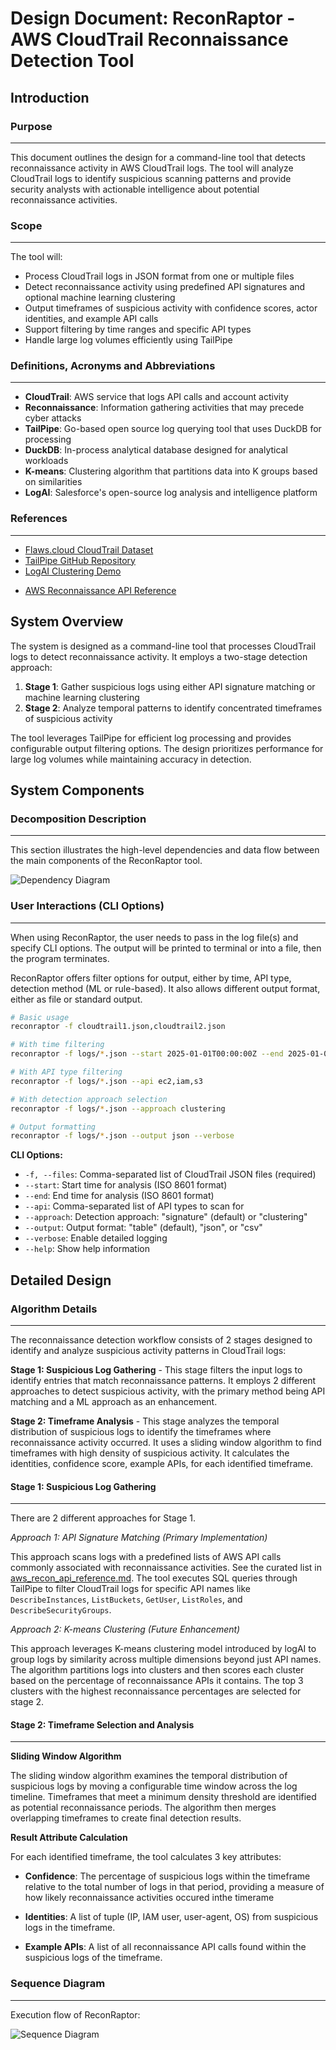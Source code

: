 # Design Document: ReconRaptor - AWS CloudTrail Reconnaissance Detection Tool



## Introduction



### Purpose

---
This document outlines the design for a command-line tool that detects reconnaissance activity in AWS CloudTrail logs. The tool will analyze CloudTrail logs to identify suspicious scanning patterns and provide security analysts with actionable intelligence about potential reconnaissance activities.

### Scope

---
The tool will:
- Process CloudTrail logs in JSON format from one or multiple files
- Detect reconnaissance activity using predefined API signatures and optional machine learning clustering
- Output timeframes of suspicious activity with confidence scores, actor identities, and example API calls
- Support filtering by time ranges and specific API types
- Handle large log volumes efficiently using TailPipe

### Definitions, Acronyms and Abbreviations

---
- **CloudTrail**: AWS service that logs API calls and account activity
- **Reconnaissance**: Information gathering activities that may precede cyber attacks
- **TailPipe**: Go-based open source log querying tool that uses DuckDB for processing
- **DuckDB**: In-process analytical database designed for analytical workloads
- **K-means**: Clustering algorithm that partitions data into K groups based on similarities
- **LogAI**: Salesforce's open-source log analysis and intelligence platform

### References

---
- [Flaws.cloud CloudTrail Dataset](https://summitroute.com/blog/2020/10/09/public_dataset_of_cloudtrail_logs_from_flaws_cloud/)
- [TailPipe GitHub Repository](https://github.com/turbot/tailpipe)
- [LogAI Clustering Demo](https://github.com/salesforce/logai/tree/main?tab=readme-ov-file#log-clustering)
<!-- - [AWS Reconnaissance API Reference](https://github.com/shijiew555/ReconRaptor/blob/main/docs/aws_recon_api_reference.md) -->
- [AWS Reconnaissance API Reference](aws_recon_api_reference.md)

## System Overview



The system is designed as a command-line tool that processes CloudTrail logs to detect reconnaissance activity. It employs a two-stage detection approach:

1. **Stage 1**: Gather suspicious logs using either API signature matching or machine learning clustering
2. **Stage 2**: Analyze temporal patterns to identify concentrated timeframes of suspicious activity

The tool leverages TailPipe for efficient log processing and provides configurable output filtering options. The design prioritizes performance for large log volumes while maintaining accuracy in detection.

## System Components



### Decomposition Description

---

This section illustrates the high-level dependencies and data flow between the main components of the ReconRaptor tool.

![Dependency Diagram](assets/dependency-diagram.png)


### User Interactions (CLI Options)

---
When using ReconRaptor, the user needs to pass in the log file(s) and specify CLI options. The output will be printed to terminal or into a file, then the program terminates.

ReconRaptor offers filter options for output, either by time, API type, detection method (ML or rule-based). It also allows different output format, either as file or standard output.
```bash
# Basic usage
reconraptor -f cloudtrail1.json,cloudtrail2.json

# With time filtering
reconraptor -f logs/*.json --start 2025-01-01T00:00:00Z --end 2025-01-02T00:00:00Z

# With API type filtering
reconraptor -f logs/*.json --api ec2,iam,s3

# With detection approach selection
reconraptor -f logs/*.json --approach clustering

# Output formatting
reconraptor -f logs/*.json --output json --verbose
```

**CLI Options:**


- `-f, --files`: Comma-separated list of CloudTrail JSON files (required)
- `--start`: Start time for analysis (ISO 8601 format)
- `--end`: End time for analysis (ISO 8601 format)
- `--api`: Comma-separated list of API types to scan for
- `--approach`: Detection approach: "signature" (default) or "clustering"
- `--output`: Output format: "table" (default), "json", or "csv"
- `--verbose`: Enable detailed logging
- `--help`: Show help information

## Detailed Design



### Algorithm Details

---

The reconnaissance detection workflow consists of 2 stages designed to identify and analyze suspicious activity patterns in CloudTrail logs:

**Stage 1: Suspicious Log Gathering** - This stage filters the input logs to identify entries that match reconnaissance patterns. It employs 2 different approaches to detect suspicious activity, with the primary method being API matching and a ML approach as an enhancement.

**Stage 2: Timeframe Analysis** - This stage analyzes the temporal distribution of suspicious logs to identify the timeframes where reconnaissance activity occurred. It uses a sliding window algorithm to find timeframes with high density of suspicious activity. It calculates the identities, confidence score, example APIs, for each identified timeframe.

#### Stage 1: Suspicious Log Gathering

---
There are 2 different approaches for Stage 1.

*Approach 1: API Signature Matching (Primary Implementation)*


This approach scans logs with a predefined lists of AWS API calls commonly associated with reconnaissance activities. See the curated list in [aws_recon_api_reference.md](https://github.com/shijiew555/ReconRaptor/blob/main/docs/aws_recon_api_reference.md). The tool executes SQL queries through TailPipe to filter CloudTrail logs for specific API names like `DescribeInstances`, `ListBuckets`, `GetUser`, `ListRoles`, and `DescribeSecurityGroups`. 

*Approach 2: K-means Clustering (Future Enhancement)*


This approach leverages K-means clustering model introduced by logAI to group logs by similarity across multiple dimensions beyond just API names. The algorithm partitions logs into clusters and then scores each cluster based on the percentage of reconnaissance APIs it contains. The top 3 clusters with the highest reconnaissance percentages are selected for stage 2.

#### Stage 2: Timeframe Selection and Analysis

---

**Sliding Window Algorithm**


The sliding window algorithm examines the temporal distribution of suspicious logs by moving a configurable time window across the log timeline. Timeframes that meet a minimum density threshold are identified as potential reconnaissance periods. The algorithm then merges overlapping timeframes to create final detection results.

**Result Attribute Calculation**



For each identified timeframe, the tool calculates 3 key attributes:

- **Confidence**: The percentage of suspicious logs within the timeframe relative to the total number of logs in that period, providing a measure of how likely reconnaissance activities occured inthe timerame

- **Identities**: A list of tuple (IP, IAM user, user-agent, OS) from suspicious logs in the timeframe.

- **Example APIs**: A list of all reconnaissance API calls found within the suspicious logs of the timeframe.

### Sequence Diagram

---

Execution flow of ReconRaptor:

![Sequence Diagram](assets/sequence-diagram.png)



